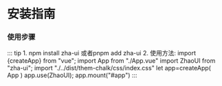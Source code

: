 # 安装指南
### 使用步骤
  ::: tip
    1. npm install zha-ui  或者pnpm add zha-ui
    2. 使用方法:
        import {createApp} from "vue";
        import App from "./App.vue"
        import ZhaoUI from "zha-ui";
        import "./../dist/them-chalk/css/index.css"
        let app=createApp(
            App
        )
        app.use(ZhaoUI);
        app.mount("#app")
  :::


